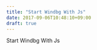 ```yaml
---
title: "Start Windbg With Js"
date: 2017-09-06T10:48:10+09:00
draft: true
---
```


Start Windbg With Js